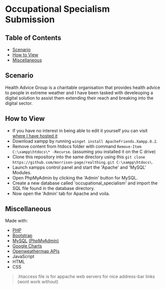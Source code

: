 # Occupational Specialism Submission

## Table of Contents

- [Scenario](#scenario)
- [How to View](#how-to-view)
- [Miscellaneous](#miscellaneous)

## Scenario

Health Advice Group is a charitable organisation that provides health advice to people in extreme weather and I have been tasked with develeoping a digital solution to assist them extending their reach and breaking into the digital sector.

## How to View

- If you have no interest in being able to edit it yourself you can visit [where I have hosted it](https://feedback.remote.ac)
- Download xampp by running `winget install ApacheFriends.Xampp.8.2`.
- Remove content from htdocs folder with command `Remove-Item C:\xampp\htdocs\* -Recurse`. (assuming you installed it on the C drive)
- Clone this repository into the same directory using this `git clone https://github.com/morrison-page/realthing.git C:\xampp\htdocs\`.
- Launch xampps control panel and start the 'Apache' and 'MySQL' Modules.
- Open PhpMyAdmin by clicking the 'Admin' button for MySQL.
- Create a new database called 'occupational_specialism' and import the SQL file found in the database directory.
- Now open the 'Admin' tab for Apache and voila.

## Miscellaneous

Made with:

- [PHP](https://www.php.net)
- [Bootstrap](https://getbootstrap.com)
- [MySQL](https://www.mysql.com) [(PhpMyAdmin)](https://www.phpmyadmin.net)
- [Google Charts](https://developers.google.com/chart)
- [Openweathermap APIs](https://openweathermap.org)
- JavaScript
- HTML
- CSS




> .htaccess file is for appache web servers for nice address-bar links (wont work without)
